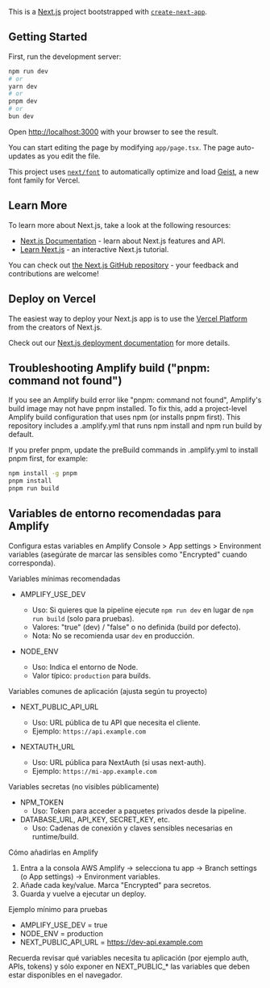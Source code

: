 This is a [Next.js](https://nextjs.org) project bootstrapped with [`create-next-app`](https://nextjs.org/docs/app/api-reference/cli/create-next-app).

## Getting Started

First, run the development server:

```bash
npm run dev
# or
yarn dev
# or
pnpm dev
# or
bun dev
```

Open [http://localhost:3000](http://localhost:3000) with your browser to see the result.

You can start editing the page by modifying `app/page.tsx`. The page auto-updates as you edit the file.

This project uses [`next/font`](https://nextjs.org/docs/app/building-your-application/optimizing/fonts) to automatically optimize and load [Geist](https://vercel.com/font), a new font family for Vercel.

## Learn More

To learn more about Next.js, take a look at the following resources:

- [Next.js Documentation](https://nextjs.org/docs) - learn about Next.js features and API.
- [Learn Next.js](https://nextjs.org/learn) - an interactive Next.js tutorial.

You can check out [the Next.js GitHub repository](https://github.com/vercel/next.js) - your feedback and contributions are welcome!

## Deploy on Vercel

The easiest way to deploy your Next.js app is to use the [Vercel Platform](https://vercel.com/new?utm_medium=default-template&filter=next.js&utm_source=create-next-app&utm_campaign=create-next-app-readme) from the creators of Next.js.

Check out our [Next.js deployment documentation](https://nextjs.org/docs/app/building-your-application/deploying) for more details.

## Troubleshooting Amplify build ("pnpm: command not found")

If you see an Amplify build error like "pnpm: command not found", Amplify's build image may not have pnpm installed. To fix this, add a project-level Amplify build configuration that uses npm (or installs pnpm first). This repository includes a .amplify.yml that runs npm install and npm run build by default.

If you prefer pnpm, update the preBuild commands in .amplify.yml to install pnpm first, for example:
```bash
npm install -g pnpm
pnpm install
pnpm run build
```

## Variables de entorno recomendadas para Amplify

Configura estas variables en Amplify Console > App settings > Environment variables (asegúrate de marcar las sensibles como "Encrypted" cuando corresponda).

Variables mínimas recomendadas
- AMPLIFY_USE_DEV
  - Uso: Si quieres que la pipeline ejecute `npm run dev` en lugar de `npm run build` (solo para pruebas).
  - Valores: "true" (dev) / "false" o no definida (build por defecto).
  - Nota: No se recomienda usar `dev` en producción.

- NODE_ENV
  - Uso: Indica el entorno de Node.
  - Valor típico: `production` para builds.

Variables comunes de aplicación (ajusta según tu proyecto)
- NEXT_PUBLIC_API_URL
  - Uso: URL pública de tu API que necesita el cliente.
  - Ejemplo: `https://api.example.com`

- NEXTAUTH_URL
  - Uso: URL pública para NextAuth (si usas next-auth).
  - Ejemplo: `https://mi-app.example.com`

Variables secretas (no visibles públicamente)
- NPM_TOKEN
  - Uso: Token para acceder a paquetes privados desde la pipeline.
- DATABASE_URL, API_KEY, SECRET_KEY, etc.
  - Uso: Cadenas de conexión y claves sensibles necesarias en runtime/build.

Cómo añadirlas en Amplify
1. Entra a la consola AWS Amplify → selecciona tu app → Branch settings (o App settings) → Environment variables.
2. Añade cada key/value. Marca "Encrypted" para secretos.
3. Guarda y vuelve a ejecutar un deploy.

Ejemplo mínimo para pruebas
- AMPLIFY_USE_DEV = true
- NODE_ENV = production
- NEXT_PUBLIC_API_URL = https://dev-api.example.com

Recuerda revisar qué variables necesita tu aplicación (por ejemplo auth, APIs, tokens) y sólo exponer en NEXT_PUBLIC_* las variables que deben estar disponibles en el navegador.
